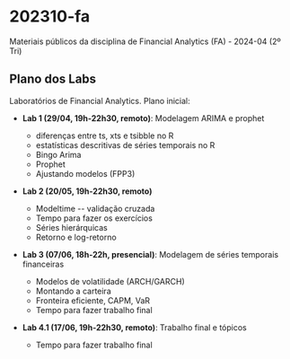 # 202310-fa

Materiais públicos da disciplina de Financial Analytics (FA) - 2024-04 (2º Tri)

## Plano dos Labs

Laboratórios de Financial Analytics. Plano inicial:

- **Lab 1 (29/04, 19h-22h30, remoto)**: Modelagem ARIMA e prophet
  - diferenças entre ts, xts e tsibble no R
  - estatísticas descritivas de séries temporais no R
  - Bingo Arima
  - Prophet
  - Ajustando modelos (FPP3)

- **Lab 2 (20/05, 19h-22h30, remoto)**
  - Modeltime -- validação cruzada
  - Tempo para fazer os exercícios
  - Séries hierárquicas
  - Retorno e log-retorno

- **Lab 3 (07/06, 18h-22h, presencial)**: Modelagem de séries temporais financeiras
  - Modelos de volatilidade (ARCH/GARCH)
  - Montando a carteira
  - Fronteira eficiente, CAPM, VaR
  - Tempo para fazer trabalho final

- **Lab 4.1 (17/06, 19h-22h30, remoto)**: Trabalho final e tópicos
  - Tempo para fazer trabalho final
